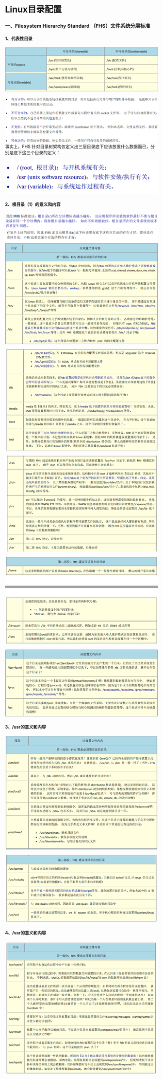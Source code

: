 # Linux目录配置

### 一、Filesystem Hierarchy Standard  （FHS）文件系统分层标准

#### 1、代表性目录

![](/assets/代表性目录.png)

![](/assets/类型解释.png)事实上，FHS 针对目录树架构仅定义出三层目录底下应该放置什么数据而已，分别是底下这三个目录的定义：

![](/assets/三个目录的定义.png)

#### 2、根目录（1）的意义和内容

![](/assets/FSH对于根目录的建议.png)![](/assets/FHS建议根目录的次目录.png)

![](/assets/FHS建议根目录的次目录2.png)

![](/assets/FHS建议根目录的次目录3.png)

![](/assets/FHS建议根目录的次目录4.png)

![](/assets/FHS建议根目录的次目录5.png)

#### 3、/usr的意义和内容

![](/assets/usr次目录.png)

![](/assets/usr次目录2.png)

#### 4、/var的意义和内容

![](/assets/var的次目录.png)

